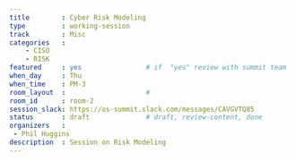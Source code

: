 ```yaml
---
title        : Cyber Risk Modeling
type         : working-session
track        : Misc
categories   :
    - CISO
    - RISK
featured     : yes                # if  "yes" review with summit team
when_day     : Thu
when_time    : PM-3
room_layout  :                    #
room_id      : room-2
session_slack: https://os-summit.slack.com/messages/CAVGVTQ85
status       : draft              # draft, review-content, done
organizers   :
 - Phil Huggins
description  : Session on Risk Modeling
---
```


<!--(add intro)

## Why

## What

## Outcomes

## Who

## References-->
